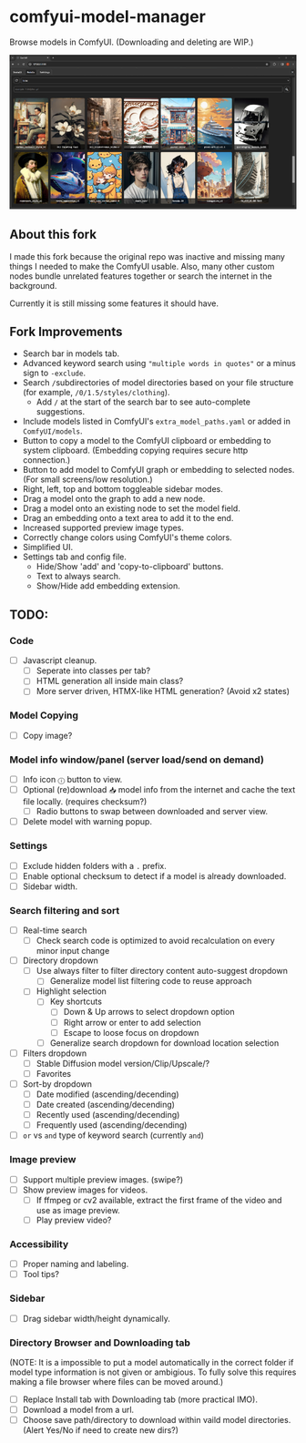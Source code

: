 # comfyui-model-manager

Browse models in ComfyUI. (Downloading and deleting are WIP.)

![Model Manager Demo Screenshot](model-manager-demo-screenshot.png)

## About this fork

I made this fork because the original repo was inactive and missing many things I needed to make the ComfyUI usable. Also, many other custom nodes bundle unrelated features together or search the internet in the background.

Currently it is still missing some features it should have.

## Fork Improvements

- Search bar in models tab.
- Advanced keyword search using `"multiple words in quotes"` or a minus sign to `-exclude`.
- Search `/`subdirectories of model directories based on your file structure (for example, `/0/1.5/styles/clothing`).
  - Add `/` at the start of the search bar to see auto-complete suggestions.
- Include models listed in ComfyUI's `extra_model_paths.yaml` or added in `ComfyUI/models`.
- Button to copy a model to the ComfyUI clipboard or embedding to system clipboard. (Embedding copying requires secure http connection.)
- Button to add model to ComfyUI graph or embedding to selected nodes. (For small screens/low resolution.)
- Right, left, top and bottom toggleable sidebar modes.
- Drag a model onto the graph to add a new node.
- Drag a model onto an existing node to set the model field.
- Drag an embedding onto a text area to add it to the end.
- Increased supported preview image types.
- Correctly change colors using ComfyUI's theme colors.
- Simplified UI.
- Settings tab and config file.
  - Hide/Show 'add' and 'copy-to-clipboard' buttons.
  - Text to always search.
  - Show/Hide add embedding extension.

## TODO:

### Code

- &#9744; Javascript cleanup.
  - &#9744; Seperate into classes per tab?
  - &#9744; HTML generation all inside main class?
  - &#9744; More server driven, HTMX-like HTML generation? (Avoid x2 states)

### Model Copying

- &#9744; Copy image?

### Model info window/panel (server load/send on demand)

- &#9744; Info icon `ⓘ` button to view.
- &#9744; Optional (re)download `📥︎` model info from the internet and cache the text file locally. (requires checksum?)
  - &#9744; Radio buttons to swap between downloaded and server view.
- &#9744; Delete model with warning popup.

### Settings

- &#9744; Exclude hidden folders with a `.` prefix.
- &#9744; Enable optional checksum to detect if a model is already downloaded.
- &#9744; Sidebar width.

### Search filtering and sort

- &#9744; Real-time search
  - &#9744; Check search code is optimized to avoid recalculation on every minor input change
- &#9744; Directory dropdown
  - &#9744; Use always filter to filter directory content auto-suggest dropdown
    - &#9744; Generalize model list filtering code to reuse approach
  - &#9744; Highlight selection
    - &#9744; Key shortcuts
      - &#9744; Down & Up arrows to select dropdown option
      - &#9744; Right arrow or enter to add selection
      - &#9744; Escape to loose focus on dropdown
    - &#9744; Generalize search dropdown for download location selection
- &#9744; Filters dropdown
  - &#9744; Stable Diffusion model version/Clip/Upscale/?
  - &#9744; Favorites
- &#9744; Sort-by dropdown
  - &#9744; Date modified (ascending/decending)
  - &#9744; Date created (ascending/decending)
  - &#9744; Recently used (ascending/decending)
  - &#9744; Frequently used (ascending/decending)
- &#9744; `or` vs `and` type of keyword search (currently `and`)

### Image preview

- &#9744; Support multiple preview images. (swipe?)
- &#9744; Show preview images for videos.
  - &#9744; If ffmpeg or cv2 available, extract the first frame of the video and use as image preview.
  - &#9744; Play preview video?

### Accessibility

- &#9744; Proper naming and labeling.
- &#9744; Tool tips?

### Sidebar

- &#9744; Drag sidebar width/height dynamically.

### Directory Browser and Downloading tab

(NOTE: It is a impossible to put a model automatically in the correct folder if model type information is not given or ambigious. To fully solve this requires making a file browser where files can be moved around.)

- &#9744; Replace Install tab with Downloading tab (more practical IMO).
- &#9744; Download a model from a url.
- &#9744; Choose save path/directory to download within vaild model directories. (Alert Yes/No if need to create new dirs?)

